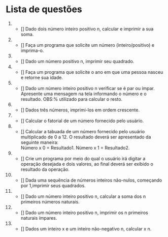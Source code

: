 # Lista de questões
1. - [] Dado dois número inteiro positivo n, calcular e imprimir a sua soma.
2. - [] Faça um programa que solicite um número (inteiro/positivo) e imprima-o.
3. - [] Dado um número positivo n, imprimir seu quadrado.
4. - [] Faça um programa que solicite o ano em que uma pessoa nasceu e retorne sua idade.
5. - [] Dado um número inteiro positivo n verificar se é par ou ímpar. Apresente uma mensagem na tela informando o número e o resultado. OBS:% utilizado para calcular o resto.
6. - [] Dados três números, imprimi-los em ordem crescente.
7. - [] Calcular o fatorial de um número fornecido pelo usuário.
8. - [] Calcular a tabuada de um número fornecido pelo usuário multiplicado de 0 a 12. O resultado deverá ser  apresentado da seguinte maneira:  
Número   x   0   =  Resultado1.
Número   x   1   =  Resultado2.
9. - [] Crie um programa por meio do qual o usuário irá digitar a operação desejada e dois valores, ao final deverá ser exibido o resultado da operação.
10. - [] Dada uma sequência de números inteiros não-nulos, começando por 1,imprimir seus quadrados.
11. - [] Dado um número inteiro positivo n, calcular a soma dos n primeiros números naturais.
12. - [] Dado um número inteiro positivo n, imprimir os n primeiros naturais ímpares.
13. - [] Dados um inteiro x e um inteiro não-negativo n, calcular x n.      
